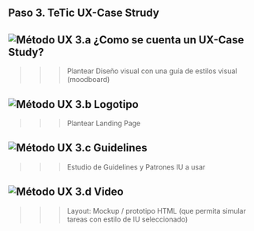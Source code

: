 ## Paso 3. TeTic UX-Case Strudy 


![Método UX](../img/moodboard.png) 3.a ¿Como se cuenta un UX-Case Study?
-----


>>> Plantear Diseño visual con una guía de estilos visual (moodboard) 

![Método UX](../img/landing-page.png)  3.b Logotipo 
----


>>> Plantear Landing Page 

![Método UX](../img/guidelines.png) 3.c Guidelines
----

>>> Estudio de Guidelines y Patrones IU a usar 

![Método UX](../img/mockup.png)  3.d Video
----

>>> Layout: Mockup / prototipo HTML  (que permita simular tareas con estilo de IU seleccionado)
